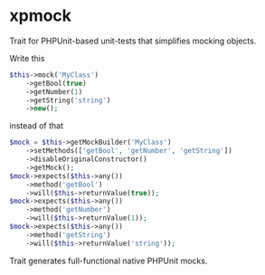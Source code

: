 # xpmock

Trait for PHPUnit-based unit-tests that simplifies mocking objects.

Write this

```php
$this->mock('MyClass')
    ->getBool(true)
    ->getNumber(1)
    ->getString('string')
    ->new();
```

instead of that

```php
$mock = $this->getMockBuilder('MyClass')
    ->setMethods(['getBool', 'getNumber', 'getString'])
    ->disableOriginalConstructor()
    ->getMock();
$mock->expects($this->any())
    ->method('getBool')
    ->will($this->returnValue(true));
$mock->expects($this->any())
    ->method('getNumber')
    ->will($this->returnValue(1));
$mock->expects($this->any())
    ->method('getString')
    ->will($this->returnValue('string'));
```

Trait generates full-functional native PHPUnit mocks.
